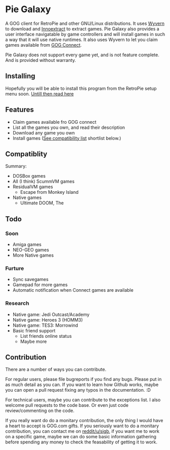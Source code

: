 # Pie Galaxy

A GOG client for RetroPie and other GNU/Linux distributions. It uses [Wyvern](https://github.com/nicohman/wyvern/) to download and [Innoextract](https://github.com/dscharrer/innoextract) to extract games. Pie Galaxy also provides a user interface navigatable by game controllers and will install games in such a way that it will use native runtimes. It also uses Wyvern to let you claim games available from [GOG Connect](https://gog.com/connect).

Pie Galaxy does not support every game yet, and is not feature complete. And is provided without warranty.

## Installing

Hopefully you will be able to install this program from the RetroPie setup menu soon.
[Untill then read here](Install.md)

## Features

* Claim games available fro GOG connect
* List all the games you own, and read their description
* Download any game you own
* Install games ([See compatibility list](Compatiblity.md) shortlist below.)

## Compatiblity

Summary:

* DOSBox games
* All (I think) ScummVM games
* ResidualVM games
  * Escape from Monkey Island
* Native games
  * Ultimate DOOM, The

## Todo

### Soon

* Amiga games
* NEO-GEO games
* More Native games

### Furture

* Sync savegames
* Gamepad for more games
* Automatic notification when Connect games are available

### Research

* Native game: Jedi Outcast/Academy
* Native game: Heroes 3 (HOMM3)
* Native game: TES3: Morrowind
* Basic friend support
  * List friends online status
  * Maybe more

## Contribution

There are a number of ways you can contribute.

For regular users, please file bugreports if you find any bugs. Please put in as much detail as you can. If you want to learn how Github works, maybe you can open a pull request fixing any typos in the documentation. :D

For technical users, maybe you can contribute to the exceptions list. I also welcome pull requests to the code base. Or even just code review/commenting on the code.

If you really want do do a monitary contribution, the only thing I would have a heart to accept is GOG.com gifts. If you seriously want to do a monitary contribution, you can contact me on [reddit/u/sigb](https://reddit.com/u/sigb), if you want me to work on a specific game, maybe we can do some basic information gathering before spending any money to check the feasability of getting it to work.
